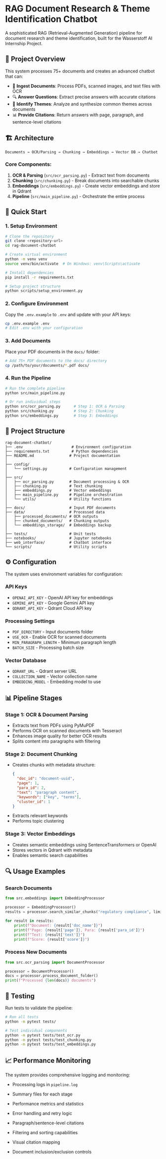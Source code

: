 # RAG Document Research & Theme Identification Chatbot

A sophisticated RAG (Retrieval-Augmented Generation) pipeline for document research and theme identification, built for the Wasserstoff AI Internship Project.

## 🎯 Project Overview

This system processes 75+ documents and creates an advanced chatbot that can:

- 📄 **Ingest Documents**: Process PDFs, scanned images, and text files with OCR
- 🔍 **Answer Questions**: Extract precise answers with accurate citations
- 🎨 **Identify Themes**: Analyze and synthesize common themes across documents
- 📊 **Provide Citations**: Return answers with page, paragraph, and sentence-level citations

## 🏗️ Architecture

```
Documents → OCR/Parsing → Chunking → Embeddings → Vector DB → Chatbot
```

### Core Components:
1. **OCR & Parsing** (`src/ocr_parsing.py`) - Extract text from documents
2. **Chunking** (`src/chunking.py`) - Break documents into searchable chunks
3. **Embeddings** (`src/embeddings.py`) - Create vector embeddings and store in Qdrant
4. **Pipeline** (`src/main_pipeline.py`) - Orchestrate the entire process

## 🚀 Quick Start

### 1. Setup Environment
```bash
# Clone the repository
git clone <repository-url>
cd rag-document-chatbot

# Create virtual environment
python -m venv venv
source venv/bin/activate  # On Windows: venv\Scripts\activate

# Install dependencies
pip install -r requirements.txt

# Setup project structure
python scripts/setup_environment.py
```

### 2. Configure Environment
Copy the `.env.example` to `.env` and update with your API keys:
```bash
cp .env.example .env
# Edit .env with your configuration
```

### 3. Add Documents
Place your PDF documents in the `docs/` folder:
```bash
# Add 75+ PDF documents to the docs/ directory
cp /path/to/your/documents/*.pdf docs/
```

### 4. Run the Pipeline
```bash
# Run the complete pipeline
python src/main_pipeline.py

# Or run individual steps
python src/ocr_parsing.py      # Step 1: OCR & Parsing
python src/chunking.py         # Step 2: Chunking
python src/embeddings.py       # Step 3: Embeddings
```

## 📁 Project Structure

```
rag-document-chatbot/
├── .env                      # Environment configuration
├── requirements.txt          # Python dependencies
├── README.md                # Project documentation
│
├── config/
│   └── settings.py          # Configuration management
│
├── src/
│   ├── ocr_parsing.py       # Document processing & OCR
│   ├── chunking.py          # Text chunking
│   ├── embeddings.py        # Vector embeddings
│   ├── main_pipeline.py     # Pipeline orchestration
│   └── utils/               # Utility functions
│
├── docs/                    # Input PDF documents
├── data/                    # Processed data
│   ├── processed_documents/ # OCR outputs
│   ├── chunked_documents/   # Chunking outputs
│   └── embeddings_storage/  # Embeddings backup
│
├── tests/                   # Unit tests
├── notebooks/               # Jupyter notebooks
├── web_interface/           # Chatbot interface
└── scripts/                 # Utility scripts
```

## ⚙️ Configuration

The system uses environment variables for configuration:

### API Keys
- `OPENAI_API_KEY` - OpenAI API key for embeddings
- `GEMINI_API_KEY` - Google Gemini API key
- `QDRANT_API_KEY` - Qdrant Cloud API key

### Processing Settings
- `PDF_DIRECTORY` - Input documents folder
- `USE_OCR` - Enable OCR for scanned documents
- `MIN_PARAGRAPH_LENGTH` - Minimum paragraph length
- `BATCH_SIZE` - Processing batch size

### Vector Database
- `QDRANT_URL` - Qdrant server URL
- `COLLECTION_NAME` - Vector collection name
- `EMBEDDING_MODEL` - Embedding model to use

## 📊 Pipeline Stages

### Stage 1: OCR & Document Parsing
- Extracts text from PDFs using PyMuPDF
- Performs OCR on scanned documents with Tesseract
- Enhances image quality for better OCR results
- Splits content into paragraphs with filtering

### Stage 2: Document Chunking
- Creates chunks with metadata structure:
  ```json
  {
    "doc_id": "document-uuid",
    "page": 1,
    "para_id": 2,
    "text": "paragraph content",
    "keywords": ["key", "terms"],
    "cluster_id": 1
  }
  ```
- Extracts relevant keywords
- Performs topic clustering

### Stage 3: Vector Embeddings
- Creates semantic embeddings using SentenceTransformers or OpenAI
- Stores vectors in Qdrant with metadata
- Enables semantic search capabilities

## 🔍 Usage Examples

### Search Documents
```python
from src.embeddings import EmbeddingProcessor

processor = EmbeddingProcessor()
results = processor.search_similar_chunks("regulatory compliance", limit=5)

for result in results:
    print(f"Document: {result['doc_name']}")
    print(f"Page: {result['page']}, Para: {result['para_id']}")
    print(f"Text: {result['text']}")
    print(f"Score: {result['score']}")
```

### Process New Documents
```python
from src.ocr_parsing import DocumentProcessor

processor = DocumentProcessor()
docs = processor.process_document_folder()
print(f"Processed {len(docs)} documents")
```

## 🧪 Testing

Run tests to validate the pipeline:
```bash
# Run all tests
python -m pytest tests/

# Test individual components
python -m pytest tests/test_ocr.py
python -m pytest tests/test_chunking.py
python -m pytest tests/test_embeddings.py
```

## 📈 Performance Monitoring

The system provides comprehensive logging and monitoring:
- Processing logs in `pipeline.log`
- Summary files for each stage
- Performance metrics and statistics
- Error handling and retry logic


- Paragraph/sentence-level citations
- Filtering and sorting capabilities
- Visual citation mapping
- Document inclusion/exclusion controls
